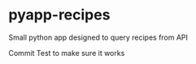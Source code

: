 # pyapp-recipes
Small python app designed to query recipes from API

Commit Test to make sure it works